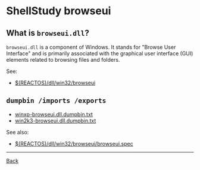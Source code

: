 # ShellStudy browseui

## What is `browseui.dll`?

`browseui.dll` is a component of Windows. It stands for "Browse User Interface" and
is primarily associated with the graphical user interface (GUI) elements related to
browsing files and folders.

See:

- [$(REACTOS)/dll/win32/browseui](https://github.com/reactos/reactos/tree/master/dll/win32/browseui)

## `dumpbin /imports /exports`

- [winxp-browseui.dll.dumpbin.txt](winxp-browseui.dll.dumpbin.txt)
- [win2k3-browseui.dll.dumpbin.txt](win2k3-browseui.dll.dumpbin.txt)

See also:

- [$(REACTOS)/dll/win32/browseui/browseui.spec](https://github.com/reactos/reactos/tree/master/dll/win32/browseui/browseui.spec)

---

[Back](../README.md)

